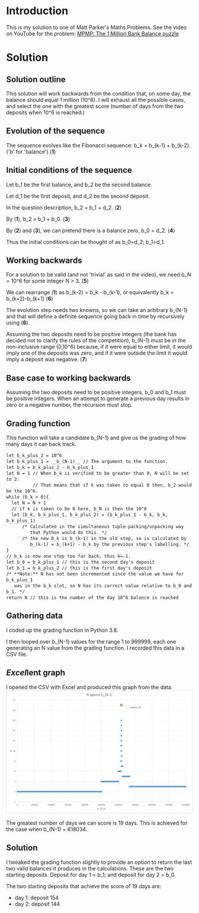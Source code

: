 # Introduction

This is my solution to one of Matt Parker's Maths Problems.
See the video on YouTube for the problem: [MPMP: The 1 Million Bank Balance puzzle](https://www.youtube.com/watch?v=ILrqPpLpwpE)

# Solution


## Solution outline

This solution will work backwards from the condition that, on some day, the balance should equal 1 million (10^6). I will exhaust all the possible cases, and select the one with the greatest score (number of days from the two deposits when 10^6 is reached.)


## Evolution of the sequence

The sequence evolves like the Fibonacci sequence: b_k = b_(k-1) + b_(k-2). ('b' for 'balance') (**1**)


## Initial conditions of the sequence

Let b_1 be the first balance, and b_2 be the second balance. 

Let d_1 be the first deposit, and d_2 be the second deposit.

In the question description, b_2 = b_1 + d_2. (**2**) 

By (**1**), b_2 = b_1 + b_0. (**3**)

By (**2**) and (**3**), we can pretend there is a balance zero, b_0 = d_2. (**4**)

Thus the initial conditions can be thought of as b_0=d_2; b_1=d_1.


## Working backwards

For a solution to be valid (and not 'trivial' as said in the video), we need b_N = 10^6 for some integer N > 3. (**5**)

We can rearrange (**1**) as b_(k-2) = b_k - b_(k-1), or equivalently b_k = b_(k+2)-b_(k+1) (**6**)

The evolution step needs two knowns, so we can take an arbitrary b_(N-1) and that will define a definite sequence going back in time by recursively using (**6**).

Assuming the two deposits need to be positive integers (the bank has decided not to clarify the rules of the competition), b_(N-1) must be in the non-inclusive range (0,10^6) because, if it were equal to either limit, it would imply one of the deposits was zero, and if it were outside the limit it would imply a deposit was negative. (**7**)


## Base case to working backwards

Assuming the two deposits need to be positive integers, b_0 and b_1 must be positive integers. When an attempt to generate a previous day results in zero or a negative number, the recursion must stop.


## Grading function

This function will take a candidate b_(N-1) and give us the grading of how many days it can back track.

```
let b_k_plus_2 = 10^6
let b_k_plus_1 = __b_(N-1)__ // The argument to the function.
let b_k = b_k_plus_2 - b_k_plus_1
let N = 1 // When b_k is verified to be greater than 0, N will be set to 2. 
          // That means that if k was taken to equal 0 then, b_2 would be the 10^6.
while (b_k > 0){
  let N = N + 1
  // if k is taken to be 0 here, b_N is then the 10^6
  let (b_k, b_k_plus_1, b_k_plus_2) = (b_k_plus_1 - b_k, b_k, b_k_plus_1) 
      /* Calculated in the simultaneous tuple-packing/unpacking way 
         that Python would do this. */
      /* the new b_k is b_(k-1) in the old step, so is calculated by
         b_(k-1) = b_(k+1) - b_k by the previous step's labelling. */
}
// b_k is now one step too far back, thus k=-1.
let b_0 = b_k_plus_1 // this is the second day's deposit
let b_1 = b_k_plus_2 // this is the first day's deposit
/* **Note:** N has not been incremented since the value we have for b_k_plus_1
   was in the b_k slot, so N has its correct value relative to b_0 and b_1. */
return N // this is the number of the day 10^6 balance is reached
```

## Gathering data

I coded up the grading function in Python 3.8.

I then looped over b_(N-1) values for the range 1 to 999999, each one generating an N value from the grading function. I recorded this data in a CSV file. 


## *Excel*lent graph

I opened the CSV with Excel and produced this graph from the data.
![Chart of N against b_(N-1). The domain of b_(N-1) is 1 to 999999. The maximum point (618034,19) is circled and labelled.](https://github.com/JNCressey/MPMP_BankBalance/blob/master/Chart%20of%20N%20against%20b_(N-1).png?raw=true "maximum point at (618034,19)")

The greatest number of days we can score is 19 days. This is achieved for the case when b_(N-1) = 618034.


## Solution

I tweaked the grading function slightly to provide an option to return the last two valid balances it produces in the calculations. These are the two starting deposits. Deposit for day 1 = b_1; and deposit for day 2 = b_0. 

The two starting deposits that achieve the score of 19 days are:

 - day 1: deposit 154
 - day 2: deposit 144
